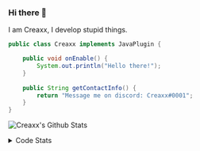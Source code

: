 ### Hi there 👋

I am Creaxx, I develop stupid things. 

```java
public class Creaxx implements JavaPlugin {

    public void onEnable() {
        System.out.println("Hello there!");
    }
    
    public String getContactInfo() {
        return "Message me on discord: Creaxx#0001";
    }
}
```

![Creaxx's Github Stats](https://github-readme-stats.vercel.app/api?username=CreaxxOG&show_icons=true&theme=dark&count_private=true)

<details>
  <summary>Code Stats</summary>

<!--START_SECTION:waka-->
![Code Time](http://img.shields.io/badge/Code%20Time-1%2C115%20hrs%207%20mins-blue)

![Lines of code](https://img.shields.io/badge/From%20Hello%20World%20I%27ve%20Written-210%20lines%20of%20code-blue)

**🐱 My GitHub Data** 

> 🏆 552 Contributions in the Year 2023
 > 
> 📦 66.2 kB Used in GitHub's Storage 
 > 
> 🚫 Not Opted to Hire
 > 
> 📜 4 Public Repositories 
 > 
> 🔑 2 Private Repositories  
 > 
**I'm an Early 🐤** 

```text
🌞 Morning       86 commits       ██░░░░░░░░░░░░░░░░░░░░░░░   08.76 % 
🌆 Daytime      449 commits       ███████████░░░░░░░░░░░░░░   45.72 % 
🌃 Evening      430 commits       ███████████░░░░░░░░░░░░░░   43.79 % 
🌙 Night         17 commits       ░░░░░░░░░░░░░░░░░░░░░░░░░   01.73 % 

```
📅 **I'm Most Productive on Saturday** 

```text
Monday         111 commits       ██░░░░░░░░░░░░░░░░░░░░░░░   11.30 % 
Tuesday        134 commits       ███░░░░░░░░░░░░░░░░░░░░░░   13.65 % 
Wednesday      114 commits       ███░░░░░░░░░░░░░░░░░░░░░░   11.61 % 
Thursday       121 commits       ███░░░░░░░░░░░░░░░░░░░░░░   12.32 % 
Friday          82 commits       ██░░░░░░░░░░░░░░░░░░░░░░░   08.35 % 
Saturday       237 commits       ██████░░░░░░░░░░░░░░░░░░░   24.13 % 
Sunday         183 commits       ████░░░░░░░░░░░░░░░░░░░░░   18.64 % 

```


📊 **This Week I Spent My Time On** 

```text
💬 Programming Languages: 
Java                     8 hrs 55 mins       ███████████████████████░░   94.73 % 
XML                      19 mins             █░░░░░░░░░░░░░░░░░░░░░░░░   03.53 % 
YAML                     5 mins              ░░░░░░░░░░░░░░░░░░░░░░░░░   00.91 % 
Properties               2 mins              ░░░░░░░░░░░░░░░░░░░░░░░░░   00.44 % 
Markdown                 1 min               ░░░░░░░░░░░░░░░░░░░░░░░░░   00.33 % 

🔥 Editors: 
IntelliJ                 9 hrs 25 mins       █████████████████████████   100.00 % 

```

**I Mostly Code in Java** 

```text
Java                     14 repos            ████████████████░░░░░░░░░   63.64 % 
Kotlin                   7 repos             ████████░░░░░░░░░░░░░░░░░   31.82 % 
EJS                      1 repo              █░░░░░░░░░░░░░░░░░░░░░░░░   04.55 % 

```



 Last Updated on 20/02/2023 01:44:59 UTC
<!--END_SECTION:waka-->
</details>

